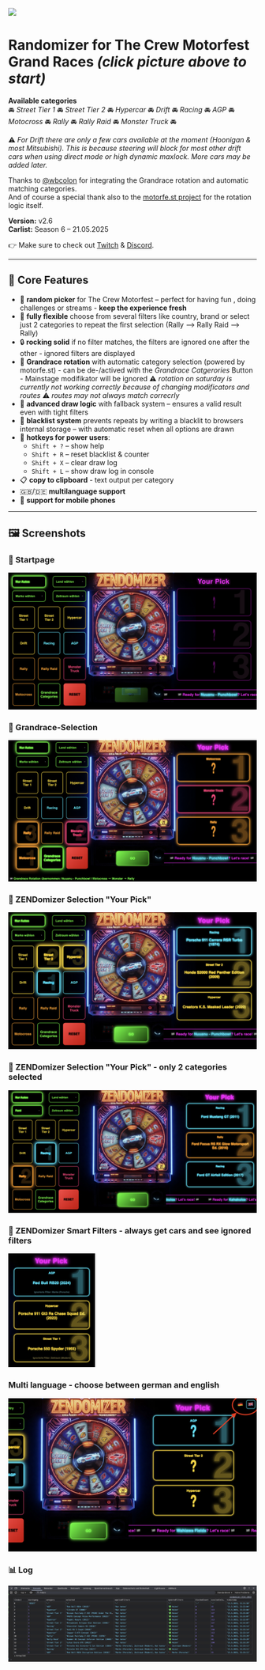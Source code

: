 [<img src="https://github.com/user-attachments/assets/f32ae56e-248a-4780-9c39-da9c1b17f73e" width="360">](https://shogun160.github.io/TCM-ZEN_DOMIZER/zendomizer.html)

# **Randomizer for The Crew Motorfest Grand Races** *(click picture above to start)*

**Available categories**    
🚘 *Street Tier 1* 🚘 *Street Tier 2* 🚘 *Hypercar* 🚘 *Drift* 🚘 *Racing* 🚘 *AGP* 🚘 *Motocross* 🚘 *Rally* 🚘 *Rally Raid* 🚘 *Monster Truck* 🚘 

⚠️ *For Drift there are only a few cars available at the moment (Hoonigan & most Mitsubishi). This is because steering will block for most other drift cars when using direct mode or high dynamic maxlock. More cars may be added later.*

Thanks to [@wbcolon](https://github.com/wbcolon) for integrating the Grandrace rotation and automatic matching categories.  
And of course a special thank also to the [motorfe.st project](https://github.com/calamity-inc/motorfe.st/) for the rotation logic itself.

**Version:** v2.6  
**Carlist:** Season 6 – 21.05.2025

👉 Make sure to check out [Twitch](https://www.twitch.tv/xthepapapyr0) & [Discord](https://discord.gg/mJKXNPTG).

---

## 🔧 Core Features

- 🎰 **random picker** for The Crew Motorfest – perfect for having fun , doing challenges or streams - **keep the experience fresh**
- 🧠 **fully flexible** choose from several filters like country, brand or select just 2 categories to repeat the first selection (Rally --> Rally Raid --> Rally)
- 🔒 **rocking solid** if no filter matches, the filters are ignored one after the other - ignored filters are displayed
- 🏁 **Grandrace rotation** with automatic category selection (powered by motorfe.st) - can be de-/actived with the *Grandrace Catgerories* Button - Mainstage modifikator will be ignored ⚠️ *rotation on saturday is currently not working correctly because of changing modificators and routes* ⚠️ *routes may not always match correcrly*
- 🎯 **advanced draw logic** with fallback system – ensures a valid result even with tight filters
- 🔁 **blacklist system** prevents repeats by writing a blacklit to browsers internal storage – with automatic reset when all options are drawn
- 🧹 **hotkeys for power users**:
  - `Shift + ?` – show help
  - `Shift + R` – reset blacklist & counter  
  - `Shift + X` – clear draw log  
  - `Shift + L` – show draw log in console  
- 📋 **copy to clipboard** - text output per category
- 🇬🇧/🇩🇪 **multilanguage support**
- 📲 **support for mobile phones**

---

## 🖼️ Screenshots

### 🏁 Startpage
![Zendomizer Startpage](assets/pic/Zendomizer_startpage.png)

### 🎯 Grandrace-Selection
![Zendomizer Grandrace Selection](assets/pic/ZENdomizer_cat_selected.png)

### 🎰 ZENDomizer Selection "Your Pick"
![Zendomizer Clipboard Result](assets/pic/ZENdomizer_selection.png)

### 🎰 ZENDomizer Selection "Your Pick" - only 2 categories selected
![Zendomizer Clipboard Result](assets/pic/ZENdomizer_2cat_selection.png)

### 🎰 ZENDomizer Smart Filters - always get cars and see ignored filters
<img src="assets/pic/ZENdomizer_ignored_filters.png" width="35%">

### Multi language - choose between german and english
![Zendomizer Multi language](assets/pic/ZENdomizer_multilanguage.png)

### 📊 Log
![Zendomizer DevLog](assets/pic/ZENdomizer_DevCon_Log.png)
